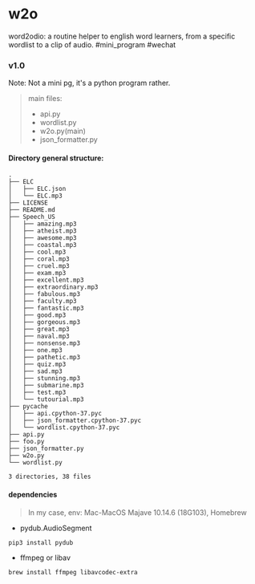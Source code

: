 # w2o
word2odio: a routine helper to english word learners, from a specific wordlist to a clip of audio. #mini_program #wechat


### v1.0
Note: Not a mini pg, it's a python program rather.
> main files:
> - api.py
> - wordlist.py
> - w2o.py(main)
> - json_formatter.py

#### Directory general structure:
```shell
.
├── ELC
│   ├── ELC.json
│   └── ELC.mp3
├── LICENSE
├── README.md
├── Speech_US
│   ├── amazing.mp3
│   ├── atheist.mp3
│   ├── awesome.mp3
│   ├── coastal.mp3
│   ├── cool.mp3
│   ├── coral.mp3
│   ├── cruel.mp3
│   ├── exam.mp3
│   ├── excellent.mp3
│   ├── extraordinary.mp3
│   ├── fabulous.mp3
│   ├── faculty.mp3
│   ├── fantastic.mp3
│   ├── good.mp3
│   ├── gorgeous.mp3
│   ├── great.mp3
│   ├── naval.mp3
│   ├── nonsense.mp3
│   ├── one.mp3
│   ├── pathetic.mp3
│   ├── quiz.mp3
│   ├── sad.mp3
│   ├── stunning.mp3
│   ├── submarine.mp3
│   ├── test.mp3
│   └── tutourial.mp3
├── pycache
│   ├── api.cpython-37.pyc
│   ├── json_formatter.cpython-37.pyc
│   └── wordlist.cpython-37.pyc
├── api.py
├── foo.py
├── json_formatter.py
├── w2o.py
└── wordlist.py

3 directories, 38 files

```



#### dependencies
>In my case, env: Mac-MacOS Majave 10.14.6 (18G103), Homebrew
- pydub.AudioSegment
```shell
pip3 install pydub
```
- ffmpeg or libav
```shell
brew install ffmpeg libavcodec-extra
```



